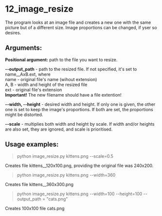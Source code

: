 # 12_image_resize

The program looks at an image file and creates a new one with the same picture but of a different size. Image proportions can be changed, if yser so desires.

## Arguments:

**Positional argument:** path to the file you want to resize.

**--output_path** - path to the resized file. If not specified, it's set to name\_\_AxB.ext, where   
name - original file's name (wihout extension)   
A, B - width and height of the resized file   
ext - original file's extension   
**Important!** The new filename should have a file extention!

**--width, --height** - desired width and height. If only one is given, the other one is set to keep the image's proportions. If both are set, the proportions might be distorted.   

**--scale** - multiplies both width and height by scale. If width and/or heights are also set, they are ignored, and scale is prioritised.

## Usage examples:

> python image_resize.py kittens.png --scale=0.5   

Creates file kittens\_\_120x100.png, providing the original file was 240x200.   

> python image_resize.py kittens.png --width=360   

Creates file kittens\_\_360x300.png   

> python image_resize.py kittens.png --width=100 --height=100 --output_path = "cats.png"   

Creates 100x100 file cats.png   

